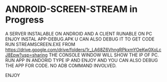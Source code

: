 # ANDROID-SCREEN-STREAM in Progress
A SERVER INSTALABLE ON ANDROID AND A CLIENT RUNABLE ON PC ENJOY
INSTAL APP-DEBUG.APK U CAN ALSO DEBUG IT TO GET CODE
RUN STREAMSCREEN.EXE FROM https://drive.google.com/drive/folders/1r_LA68Z6VhngRPkxmYOeKw0XoLcJ8Epw?usp=sharing
THE CONSOLE WINDOW WILL SHOW THE IP OF PC. RUN APP IN ANDORID TYPE IP AND ENJOY AND YOU CAN ALSO DEBUG THE APP FOR CODE.
NO ADB COMMAND INVOLVED.

ENJOY
